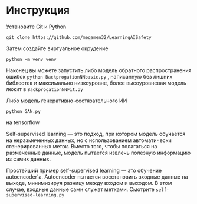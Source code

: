 # **Инструкция**

Установите Git и Python

`git clone https://github.com/megamen32/LearningAISafety`

Затем создайте виртуальное окрудение

`python -m venv venv`

Наконец вы можете запустить либо модель обратного распространения ошибок 
`python BackprogationNNbasic.py`
, написанную без лишних библеотек и максимально низкоуровне, более высоуровневая модель лежит в `BackprogationNNFit.py`

Либо модель генеративно-состязательного ИИ 

`python GAN.py`

на tensorflow


Self-supervised learning — это подход, при котором модель обучается на неразмеченных данных, но с использованием автоматически сгенерированных меток. Вместо того, чтобы полагаться на размеченные данные, модель пытается извлечь полезную информацию из самих данных.

Простейший пример self-supervised learning — это обучение autoencoder'а. Autoencoder пытается восстановить входные данные на выходе, минимизируя разницу между входом и выходом. В этом случае, входные данные сами служат метками. Смотрите `self-supervised-learning.py`